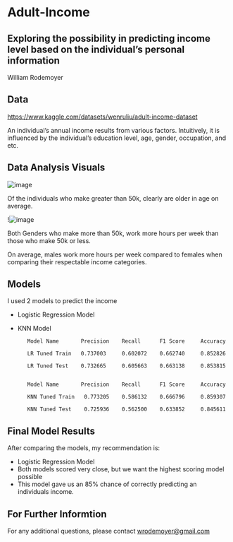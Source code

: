# Adult-Income

## Exploring the possibility in predicting income level based on the individual’s personal information
William Rodemoyer

## Data
https://www.kaggle.com/datasets/wenruliu/adult-income-dataset

An individual’s annual income results from various factors. Intuitively, it is influenced by the individual’s education level, age, gender, occupation, and etc.

## Data Analysis Visuals
![image](https://github.com/wrodemoyer/Adult-Income/assets/128072861/9fb696d1-f031-4b44-92b7-79399b6f024a)

Of the individuals who make greater than 50k, clearly are older in age on average.

!![image](https://github.com/wrodemoyer/Adult-Income/assets/128072861/788e50c3-e905-4fa5-985e-a4d55b61893e)

Both Genders who make more than 50k, work more hours per week than those who make 50k or less.

On average, males work more hours per week compared to females when comparing their respectable income categories.

## Models
I used 2 models to predict the income
  - Logistic Regression Model
  - KNN Model
              
           Model Name       Precision    Recall      F1 Score     Accuracy

           LR Tuned Train   0.737003     0.602072    0.662740     0.852826
           
           LR Tuned Test    0.732665     0.605663    0.663138     0.853815
          
           
           Model Name       Precision    Recall      F1 Score     Accuracy
                                              
           KNN Tuned Train   0.773205    0.586132    0.666796     0.859307

           KNN Tuned Test    0.725936    0.562500    0.633852     0.845611
 
 ## Final Model Results
 After comparing the models, my recommendation is:
 - Logistic Regression Model
  - Both models scored very close, but we want the highest scoring model possible
  - This model gave us an 85% chance of correctly predicting an individuals income. 
 
 ## For Further Informtion
For any additional questions, please contact wrodemoyer@gmail.com
